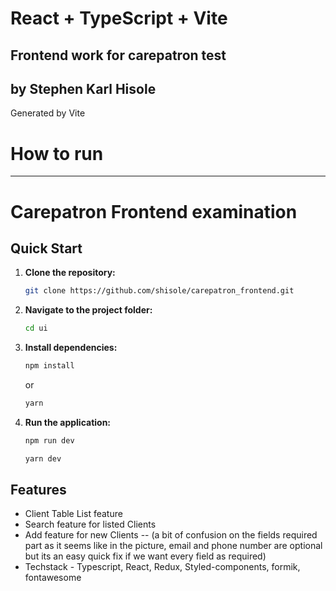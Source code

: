 # React + TypeScript + Vite

## Frontend work for carepatron test
## by Stephen Karl Hisole

Generated by Vite

# How to run

---

# Carepatron Frontend examination

## Quick Start

1. **Clone the repository:**

    ```bash
    git clone https://github.com/shisole/carepatron_frontend.git
    ```

2. **Navigate to the project folder:**

    ```bash
    cd ui
    ```

3. **Install dependencies:**

    ```bash
    npm install
    ```
    or 
    ```bash
    yarn
    ```

5. **Run the application:**

    ```bash
    npm run dev
    ```
    ```bash
    yarn dev
    ```

## Features

- Client Table List feature
- Search feature for listed Clients
- Add feature for new Clients -- (a bit of confusion on the fields required part as it seems like in the picture, email and phone number are optional but its an easy quick fix if we want every field as required)
- Techstack - Typescript, React, Redux, Styled-components, formik, fontawesome
